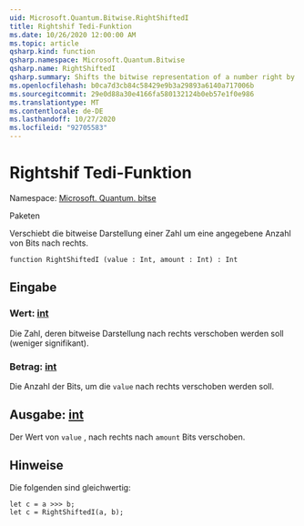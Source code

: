 ```yaml
---
uid: Microsoft.Quantum.Bitwise.RightShiftedI
title: Rightshif Tedi-Funktion
ms.date: 10/26/2020 12:00:00 AM
ms.topic: article
qsharp.kind: function
qsharp.namespace: Microsoft.Quantum.Bitwise
qsharp.name: RightShiftedI
qsharp.summary: Shifts the bitwise representation of a number right by a given number of bits.
ms.openlocfilehash: b0ca7d3cb84c58429e9b3a29893a6140a717006b
ms.sourcegitcommit: 29e0d88a30e4166fa580132124b0eb57e1f0e986
ms.translationtype: MT
ms.contentlocale: de-DE
ms.lasthandoff: 10/27/2020
ms.locfileid: "92705583"
---
```

# <a name="rightshiftedi-function"></a>Rightshif Tedi-Funktion

Namespace: [Microsoft. Quantum. bitse](xref:Microsoft.Quantum.Bitwise)

Paketen [](https://nuget.org/packages/)


Verschiebt die bitweise Darstellung einer Zahl um eine angegebene Anzahl von Bits nach rechts.

```qsharp
function RightShiftedI (value : Int, amount : Int) : Int
```


## <a name="input"></a>Eingabe

### <a name="value--int"></a>Wert: [int](xref:microsoft.quantum.lang-ref.int)

Die Zahl, deren bitweise Darstellung nach rechts verschoben werden soll (weniger signifikant).


### <a name="amount--int"></a>Betrag: [int](xref:microsoft.quantum.lang-ref.int)

Die Anzahl der Bits, um die `value` nach rechts verschoben werden soll.



## <a name="output--int"></a>Ausgabe: [int](xref:microsoft.quantum.lang-ref.int)

Der Wert von `value` , nach rechts nach `amount` Bits verschoben.

## <a name="remarks"></a>Hinweise

Die folgenden sind gleichwertig:

```Q#
let c = a >>> b;
let c = RightShiftedI(a, b);
```